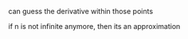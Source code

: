 can guess the derivative within those points

if n is not infinite anymore, then its an approximation
